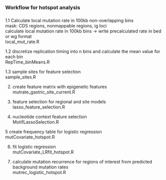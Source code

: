 ###
### Workflow for hotspot analysis
###
1.1 Calculate local mutation rate in 100kb non-overlapping bins<br />
	mask: CDS regions, nonmappable regions, ig loci<br />
	calculate local mutation rate in 100kb bins -> write precalculated rate in bed or wg format<br />
local_mut_rate.R<br />


1.2 discretize replication timing into n bins and calculate the mean value for each bin<br />
RepTime_binMeans.R<br />	

1.3 sample sites for feature selection<br />
sample_sites.R<br />

2. create feature matrix with epigenetic features<br />
mutrate_gastric_site_current.R<br />

3. feature selection for regional and site models<br />
lasso_feature_selection.R<br />

4. nucleotide context feature selection<br />
MotifLassoSelection.R<br />

5 create frequency table for logistic regression<br />
mutCovariate_hotspot.R<br />

6. fit logistic regression<br />
mutCovariate_LRfit_hotspot.R<br />

7. calculate mutation recurrence for regions of interest from predicted background mutation rates<br />
mutrec_logistic_hotspot.R<br />
